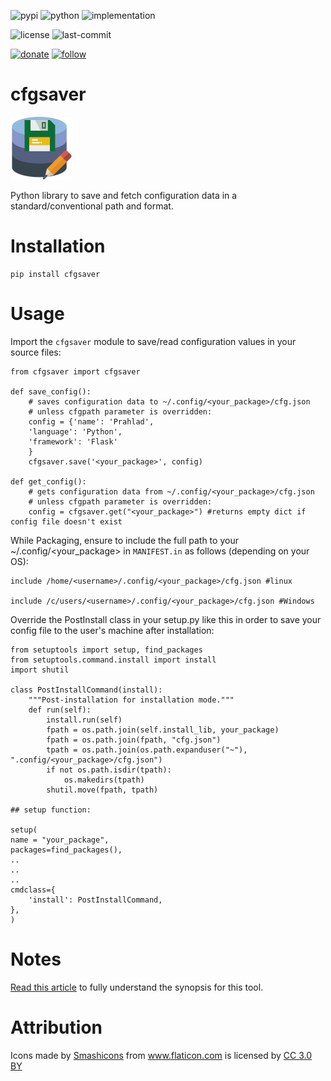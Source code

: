 ![pypi](https://img.shields.io/pypi/v/cfgsaver.svg)
![python](https://img.shields.io/pypi/pyversions/cfgsaver.svg)
![implementation](https://img.shields.io/pypi/implementation/cfgsaver.svg)
<!-- https://img.shields.io/travis/prahladyeri/cfgsaver/master.svg -->
<!-- ![docs](https://readthedocs.org/projects/cfgsaver/badge/?version=latest) -->
![license](https://img.shields.io/github/license/prahladyeri/cfgsaver.svg)
![last-commit](https://img.shields.io/github/last-commit/prahladyeri/cfgsaver.svg)
<!--![commit-activity](https://img.shields.io/github/commit-activity/w/prahladyeri/cfgsaver.svg)-->
[![donate](https://img.shields.io/badge/-Donate-blue.svg?logo=paypal)](https://www.paypal.com/cgi-bin/webscr?cmd=_s-xclick&hosted_button_id=JM8FUXNFUK6EU)
[![follow](https://img.shields.io/twitter/follow/prahladyeri.svg?style=social)](https://twitter.com/prahladyeri)
# cfgsaver

![project logo](https://raw.githubusercontent.com/prahladyeri/cfgsaver/master/logo.png)

Python library to save and fetch configuration data in a standard/conventional path and format.

# Installation

	pip install cfgsaver
	
# Usage

Import the `cfgsaver` module to save/read configuration values in your source files:

	from cfgsaver import cfgsaver

	def save_config():
		# saves configuration data to ~/.config/<your_package>/cfg.json
		# unless cfgpath parameter is overridden:
		config = {'name': 'Prahlad', 
		'language': 'Python', 
		'framework': 'Flask'
		}
		cfgsaver.save('<your_package>', config)
	
	def get_config():
		# gets configuration data from ~/.config/<your_package>/cfg.json 
		# unless cfgpath parameter is overridden:
		config = cfgsaver.get("<your_package>") #returns empty dict if config file doesn't exist
		


While Packaging, ensure to include the full path to your ~/.config/<your_package> in `MANIFEST.in` as follows (depending on your OS):

	include /home/<username>/.config/<your_package>/cfg.json #linux
	
	include /c/users/<username>/.config/<your_package>/cfg.json #Windows
		
Override the PostInstall class in your setup.py like this in order to save your config file to the user's machine after installation:

	from setuptools import setup, find_packages
	from setuptools.command.install import install
	import shutil
	
	class PostInstallCommand(install):
		"""Post-installation for installation mode."""
		def run(self):
			install.run(self)
			fpath = os.path.join(self.install_lib, your_package)
			fpath = os.path.join(fpath, "cfg.json")
			tpath = os.path.join(os.path.expanduser("~"), ".config/<your_package>/cfg.json")
			if not os.path.isdir(tpath):
				os.makedirs(tpath)
			shutil.move(fpath, tpath)
			
	## setup function:
	
	setup(
	name = "your_package",
	packages=find_packages(),
	..
	..
	..
	cmdclass={
		'install': PostInstallCommand,
	},
	)

	
# Notes

[Read this article](https://prahladyeri.com/blog/2019/06/creating-a-standard-config-saver-python.html) to fully understand the synopsis for this tool.

# Attribution

<div>Icons made by <a href="https://www.flaticon.com/authors/smashicons" title="Smashicons">Smashicons</a> from <a href="https://www.flaticon.com/" 		    title="Flaticon">www.flaticon.com</a> is licensed by <a href="http://creativecommons.org/licenses/by/3.0/" 		    title="Creative Commons BY 3.0" target="_blank">CC 3.0 BY</a></div>